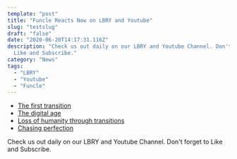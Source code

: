 ```yaml
---
template: "post"
title: "Funcle Reacts Now on LBRY and Youtube"
slug: "testslug"
draft: "false"
date: "2020-06-20T14:17:31.116Z"
description: "Check us out daily on our LBRY and Youtube Channel. Don't forget to
  Like and Subscribe."
category: "News"
tags:
  - "LBRY"
  - "Youtube" 
  - "Funcle"
---
```


- [The first transition](#the-first-transition)
- [The digital age](#the-digital-age)
- [Loss of humanity through transitions](#loss-of-humanity-through-transitions)
- [Chasing perfection](#chasing-perfection)

Check us out daily on our LBRY and Youtube Channel. Don't forget to Like and Subscribe.